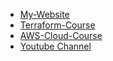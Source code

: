 <!-- docs/_sidebar.md -->
- [My-Website](https://ittechtarun.blogspot.com/)
- [Terraform-Course](courses/terraform.md)
- [AWS-Cloud-Course](courses/aws.md)
- [Youtube Channel](https://www.youtube.com/channel/UCrCucUR_jtKYobfzcIeMmYQ?sub_confirmation=1)
